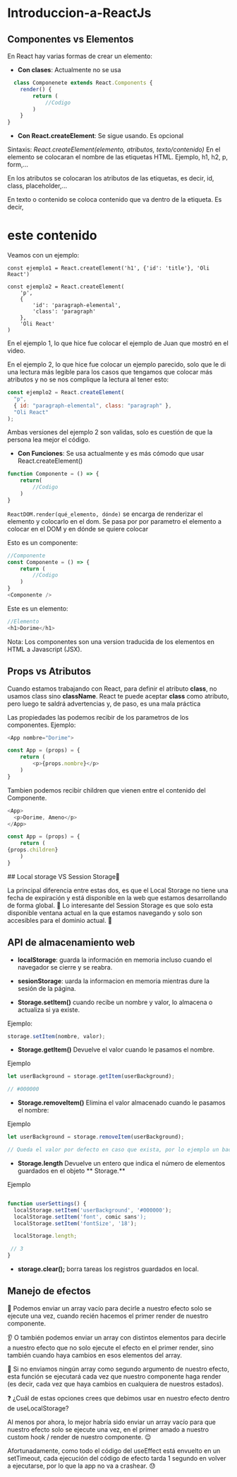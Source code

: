 # Introduccion-a-ReactJs

## Componentes vs Elementos

En React hay varias formas de crear un elemento:

- **Con clases**: Actualmente no se usa

```js
  class Componenete extends React.Components {
	render() {
		return (
			//Codigo
		)
	}
}
```

- **Con React.createElement**: Se sigue usando. Es opcional

Sintaxis: _React.createElement(elemento, atributos, texto/contenido)_
En el elemento se colocaran el nombre de las etiquetas HTML. Ejemplo, h1, h2, p, form,…

En los atributos se colocaran los atributos de las etiquetas, es decir, id, class, placeholder,…

En texto o contenido se coloca contenido que va dentro de la etiqueta. Es decir, <h1>este contenido</h1>

Veamos con un ejemplo:

```Js
const ejemplo1 = React.createElement('h1', {'id': 'title'}, 'Oli React')

const ejemplo2 = React.createElement(
	'p',
	{
		'id': 'paragraph-elemental',
		'class': 'paragraph'
	},
	'Oli React'
)
```

En el ejemplo 1, lo que hice fue colocar el ejemplo de Juan que mostró en el video.

En el ejemplo 2, lo que hice fue colocar un ejemplo parecido, solo que le di una lectura más legible para los casos que tengamos que colocar más atributos y no se nos complique la lectura al tener esto:

```js
const ejemplo2 = React.createElement(
  "p",
  { id: "paragraph-elemental", class: "paragraph" },
  "Oli React"
);
```

Ambas versiones del ejemplo 2 son validas, solo es cuestión de que la persona lea mejor el código.

- **Con Funciones**: Se usa actualmente y es más cómodo que usar React.createElement()

```js
function Componente = () => {
	return(
		//Codigo
	)
}
```

`ReactDOM.render(qué_elemento, dónde)` se encarga de renderizar el elemento y colocarlo en el dom. Se pasa por por parametro el elemento a colocar en el DOM y en dónde se quiere colocar

Esto es un componente:

```js
//Componente
const Componente = () => {
	return (
		//Codigo
	)
}
<Componente />
```

Este es un elemento:

```js
//Elemento
<h1>Dorime</h1>
```

Nota: Los componentes son una version traducida de los elementos en HTML a Javascript (JSX).

## Props vs Atributos

Cuando estamos trabajando con React, para definir el atributo **class**, no usamos class sino **className**. React te puede aceptar **class** como atributo, pero luego te saldrá advertencias y, de paso, es una mala práctica

Las propiedades las podemos recibir de los parametros de los componentes. Ejemplo:

```js
<App nombre="Dorime">
```

```js
const App = (props) = {
	return (
		<p>{props.nombre}</p>
	)
}
```

Tambien podemos recibir children que vienen entre el contenido del Componente.

```js
<App>
  <p>Dorime, Ameno</p>
</App>
```

```js
const App = (props) = {
	return (
{props.children}
	)
}
```

## Local storage VS Session Storage🥳

La principal diferencia entre estas dos, es que el Local Storage no tiene una fecha de expiración y está disponible en la web que estamos desarrollando de forma global. 💯 Lo interesante del Session Storage es que solo esta disponible ventana actual en la que estamos navegando y solo son accesibles para el dominio actual. 🔐

## API de almacenamiento web

- **localStorage**: guarda la información en memoria incluso cuando el navegador se cierre y se reabra.

- **sesionStorage**: uarda la informacion en memoria mientras dure la sesión de la página.

- **Storage.setItem()**
  cuando recibe un nombre y valor, lo almacena o actualiza si ya existe.

Ejemplo:

```js
storage.setItem(nombre, valor);
```

- **Storage.getItem()**
  Devuelve el valor cuando le pasamos el nombre.

Ejemplo

```js
let userBackground = storage.getItem(userBackground);

// #000000
```

- **Storage.removeItem()**
  Elimina el valor almacenado cuando le pasamos el nombre:

Ejemplo

```js
let userBackground = storage.removeItem(userBackground);

// Queda el valor por defecto en caso que exista, por lo ejemplo un background blanco.
```

- **Storage.length**
  Devuelve un entero que indica el número de elementos guardados en el objeto ** Storage.**

Ejemplo

```js

function userSettings() {
  localStorage.setItem('userBackground', '#000000');
  localStorage.setItem('font', comic sans');
  localStorage.setItem('fontSize', '18');

  localStorage.length;

 // 3
}
```

- **storage.clear();**
  borra tareas los registros guardados en local.

## Manejo de efectos

🔂 Podemos enviar un array vacío para decirle a nuestro efecto solo se ejecute una vez, cuando recién hacemos el primer render de nuestro componente.

👂 O también podemos enviar un array con distintos elementos para decirle a nuestro efecto que no solo ejecute el efecto en el primer render, sino también cuando haya cambios en esos elementos del array.

🔁 Si no enviamos ningún array como segundo argumento de nuestro efecto, esta función se ejecutará cada vez que nuestro componente haga render (es decir, cada vez que haya cambios en cualquiera de nuestros estados).

❓ ¿Cuál de estas opciones crees que debimos usar en nuestro efecto dentro de useLocalStorage?

Al menos por ahora, lo mejor habría sido enviar un array vacío para que nuestro efecto solo se ejecute una vez, en el primer amado a nuestro custom hook / render de nuestro componente. 😌

Afortunadamente, como todo el código del useEffect está envuelto en un setTimeout, cada ejecución del código de efecto tarda 1 segundo en volver a ejecutarse, por lo que la app no va a crashear. 😓
